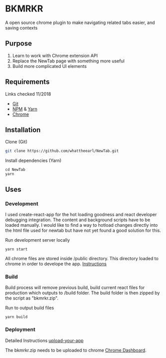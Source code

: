 # BKMRKR
A open source chrome plugin to make navigating related tabs easier, and saving contexts

## Purpose
1. Learn to work with Chrome extension API
2. Replace the NewTab page with something more useful
3. Build more complicated UI elements

## Requirements
Links checked 11/2018
* [Git](https://git-scm.com/downloads)
* [NPM](https://www.npmjs.com/get-npm) & [Yarn](https://yarnpkg.com/lang/en/docs/install/)
* [Chrome](https://www.google.com/chrome/browser/)

## Installation
Clone (Git)
```bash
git clone https://github.com/whattheearl/NewTab.git
```

Install dependencies (Yarn)
```
cd NewTab
yarn
```

## Uses
### Development
I used create-react-app for the hot loading goodness and react developer debugging integration. The content and background scripts have to be loaded manually. I would like to find a way to hotload changes directly into the html file used for newtab but have not yet found a good solution for this.

Run development server locally
```
yarn start
```

All chrome files are stored inside /public directory. This directory loaded to chrome in order to develope the app. [Instructions](https://developer.chrome.com/extensions/getstarted#manifest)

### Build
Build process will remove previous build, build current react files for production which outputs to /build folder. The build folder is then zipped by the script as "bkmrkr.zip".

Run to output build files
```
yarn build
```

### Deployment
Detailed Instructions [upload-your-app](https://developer.chrome.com/webstore/publish#upload-your-app)

The bkmrkr.zip needs to be uploaded to chrome [Chrome Dashboard](https://chrome.google.com/webstore/developer/dashboard).

